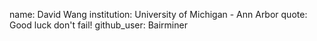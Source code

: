 name: David Wang
institution: University of Michigan - Ann Arbor
quote: Good luck don't fail!
github_user: Bairminer